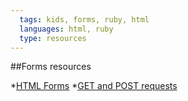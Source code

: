 ```yaml
---
  tags: kids, forms, ruby, html
  languages: html, ruby
  type: resources
---
```


##Forms resources

*[HTML Forms](https://developer.mozilla.org/en-US/docs/Web/Guide/HTML/Forms)
*[GET and POST requests](http://www.w3schools.com/tags/ref_httpmethods.asp)
